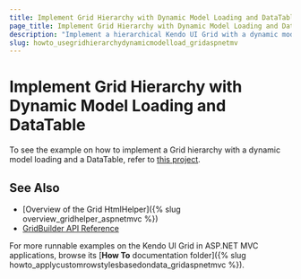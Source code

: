 ```yaml
---
title: Implement Grid Hierarchy with Dynamic Model Loading and DataTable
page_title: Implement Grid Hierarchy with Dynamic Model Loading and DataTable | Kendo UI Grid HtmlHelper
description: "Implement a hierarchical Kendo UI Grid with a dynamic model loading and DataTable in ASP.NET MVC applications."
slug: howto_usegridhierarchydynamicmodelload_gridaspnetmv
---
```


# Implement Grid Hierarchy with Dynamic Model Loading and DataTable

To see the example on how to implement a Grid hierarchy with a dynamic model loading and a DataTable, refer to [this project](https://github.com/telerik/ui-for-aspnet-mvc-examples/tree/master/grid/grid-hierarchy-with-dynamic-model-loading-and-datatable).

## See Also

* [Overview of the Grid HtmlHelper]({% slug overview_gridhelper_aspnetmvc %})
* [GridBuilder API Reference](/api/Kendo.Mvc.UI.Fluent/GridBuilder)

For more runnable examples on the Kendo UI Grid in ASP.NET MVC applications, browse its [**How To** documentation folder]({% slug howto_applycustomrowstylesbasedondata_gridaspnetmvc %}).
